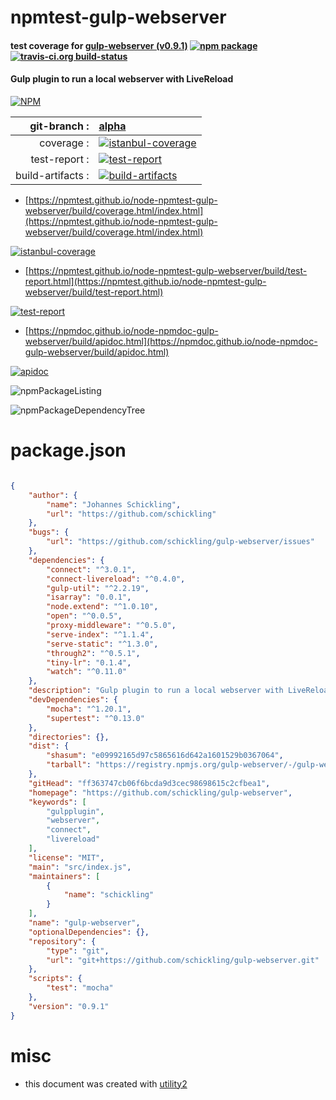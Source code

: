 # npmtest-gulp-webserver

#### test coverage for  [gulp-webserver (v0.9.1)](https://github.com/schickling/gulp-webserver)  [![npm package](https://img.shields.io/npm/v/npmtest-gulp-webserver.svg?style=flat-square)](https://www.npmjs.org/package/npmtest-gulp-webserver) [![travis-ci.org build-status](https://api.travis-ci.org/npmtest/node-npmtest-gulp-webserver.svg)](https://travis-ci.org/npmtest/node-npmtest-gulp-webserver)

#### Gulp plugin to run a local webserver with LiveReload

[![NPM](https://nodei.co/npm/gulp-webserver.png?downloads=true&downloadRank=true&stars=true)](https://www.npmjs.com/package/gulp-webserver)

| git-branch : | [alpha](https://github.com/npmtest/node-npmtest-gulp-webserver/tree/alpha)|
|--:|:--|
| coverage : | [![istanbul-coverage](https://npmtest.github.io/node-npmtest-gulp-webserver/build/coverage.badge.svg)](https://npmtest.github.io/node-npmtest-gulp-webserver/build/coverage.html/index.html)|
| test-report : | [![test-report](https://npmtest.github.io/node-npmtest-gulp-webserver/build/test-report.badge.svg)](https://npmtest.github.io/node-npmtest-gulp-webserver/build/test-report.html)|
| build-artifacts : | [![build-artifacts](https://npmtest.github.io/node-npmtest-gulp-webserver/glyphicons_144_folder_open.png)](https://github.com/npmtest/node-npmtest-gulp-webserver/tree/gh-pages/build)|

- [https://npmtest.github.io/node-npmtest-gulp-webserver/build/coverage.html/index.html](https://npmtest.github.io/node-npmtest-gulp-webserver/build/coverage.html/index.html)

[![istanbul-coverage](https://npmtest.github.io/node-npmtest-gulp-webserver/build/screenCapture.buildCi.browser.%252Ftmp%252Fbuild%252Fcoverage.lib.html.png)](https://npmtest.github.io/node-npmtest-gulp-webserver/build/coverage.html/index.html)

- [https://npmtest.github.io/node-npmtest-gulp-webserver/build/test-report.html](https://npmtest.github.io/node-npmtest-gulp-webserver/build/test-report.html)

[![test-report](https://npmtest.github.io/node-npmtest-gulp-webserver/build/screenCapture.buildCi.browser.%252Ftmp%252Fbuild%252Ftest-report.html.png)](https://npmtest.github.io/node-npmtest-gulp-webserver/build/test-report.html)

- [https://npmdoc.github.io/node-npmdoc-gulp-webserver/build/apidoc.html](https://npmdoc.github.io/node-npmdoc-gulp-webserver/build/apidoc.html)

[![apidoc](https://npmdoc.github.io/node-npmdoc-gulp-webserver/build/screenCapture.buildCi.browser.%252Ftmp%252Fbuild%252Fapidoc.html.png)](https://npmdoc.github.io/node-npmdoc-gulp-webserver/build/apidoc.html)

![npmPackageListing](https://npmtest.github.io/node-npmtest-gulp-webserver/build/screenCapture.npmPackageListing.svg)

![npmPackageDependencyTree](https://npmtest.github.io/node-npmtest-gulp-webserver/build/screenCapture.npmPackageDependencyTree.svg)



# package.json

```json

{
    "author": {
        "name": "Johannes Schickling",
        "url": "https://github.com/schickling"
    },
    "bugs": {
        "url": "https://github.com/schickling/gulp-webserver/issues"
    },
    "dependencies": {
        "connect": "^3.0.1",
        "connect-livereload": "^0.4.0",
        "gulp-util": "^2.2.19",
        "isarray": "0.0.1",
        "node.extend": "^1.0.10",
        "open": "^0.0.5",
        "proxy-middleware": "^0.5.0",
        "serve-index": "^1.1.4",
        "serve-static": "^1.3.0",
        "through2": "^0.5.1",
        "tiny-lr": "0.1.4",
        "watch": "^0.11.0"
    },
    "description": "Gulp plugin to run a local webserver with LiveReload",
    "devDependencies": {
        "mocha": "^1.20.1",
        "supertest": "^0.13.0"
    },
    "directories": {},
    "dist": {
        "shasum": "e09992165d97c5865616d642a1601529b0367064",
        "tarball": "https://registry.npmjs.org/gulp-webserver/-/gulp-webserver-0.9.1.tgz"
    },
    "gitHead": "ff363747cb06f6bcda9d3cec98698615c2cfbea1",
    "homepage": "https://github.com/schickling/gulp-webserver",
    "keywords": [
        "gulpplugin",
        "webserver",
        "connect",
        "livereload"
    ],
    "license": "MIT",
    "main": "src/index.js",
    "maintainers": [
        {
            "name": "schickling"
        }
    ],
    "name": "gulp-webserver",
    "optionalDependencies": {},
    "repository": {
        "type": "git",
        "url": "git+https://github.com/schickling/gulp-webserver.git"
    },
    "scripts": {
        "test": "mocha"
    },
    "version": "0.9.1"
}
```



# misc
- this document was created with [utility2](https://github.com/kaizhu256/node-utility2)
